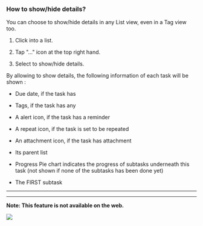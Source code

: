 ### How to show/hide details?

You can choose to show/hide details in any List view, even in a Tag view too.

1. Click into a list.

2. Tap "..." icon at the top right hand.

3. Select to show/hide details.

By allowing to show details, the following information of each task will be shown :

* Due date, if the task has

* Tags, if the task has any

* A alert icon, if the task has a reminder

* A repeat icon, if the task is set to be repeated

* An attachment icon, if the task has attachment

* Its parent list

* Progress Pie chart indicates the progress of subtasks underneath this task (not shown if none of the subtasks has been done yet)

* The FIRST subtask

  
****

  
****

**Note: This feature is not available on the web.**

![](../../../images/ticktick-ios-app/list/4.2.8.png)


